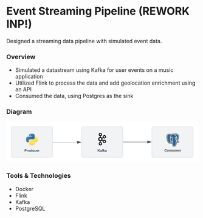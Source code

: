 # Event Streaming Pipeline (REWORK INP!)

Designed a streaming data pipeline with simulated event data.

### Overview
- Simulated a datastream using Kafka for user events on a music application
- Utilized Flink to process the data and add geolocation enrichment using an API
- Consumed the data, using Postgres as the sink

### Diagram
![diagram](diagram.png)

### Tools & Technologies
- Docker
- Flink
- Kafka
- PostgreSQL
